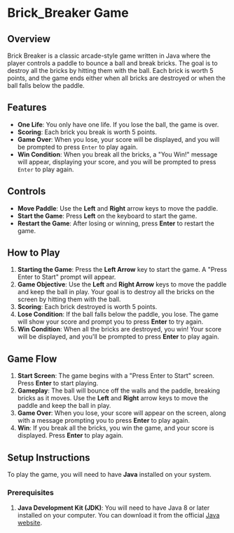 # Brick_Breaker Game


## Overview
Brick Breaker is a classic arcade-style game written in Java where the player controls a paddle to bounce a ball and break bricks. The goal is to destroy all the bricks by hitting them with the ball. Each brick is worth 5 points, and the game ends either when all bricks are destroyed or when the ball falls below the paddle.

## Features
- **One Life**: You only have one life. If you lose the ball, the game is over.
- **Scoring**: Each brick you break is worth 5 points.
- **Game Over**: When you lose, your score will be displayed, and you will be prompted to press `Enter` to play again.
- **Win Condition**: When you break all the bricks, a "You Win!" message will appear, displaying your score, and you will be prompted to press `Enter` to play again.

## Controls
- **Move Paddle**: Use the **Left** and **Right** arrow keys to move the paddle.
- **Start the Game**: Press **Left** on the keyboard to start the game.
- **Restart the Game**: After losing or winning, press **Enter** to restart the game.

## How to Play
1. **Starting the Game**: Press the **Left Arrow** key to start the game. A "Press Enter to Start" prompt will appear.
2. **Game Objective**: Use the **Left** and **Right Arrow** keys to move the paddle and keep the ball in play. Your goal is to destroy all the bricks on the screen by hitting them with the ball.
3. **Scoring**: Each brick destroyed is worth 5 points.
4. **Lose Condition**: If the ball falls below the paddle, you lose. The game will show your score and prompt you to press **Enter** to try again.
5. **Win Condition**: When all the bricks are destroyed, you win! Your score will be displayed, and you'll be prompted to press **Enter** to play again.

## Game Flow

1. **Start Screen**: The game begins with a "Press Enter to Start" screen. Press **Enter** to start playing.
2. **Gameplay**: The ball will bounce off the walls and the paddle, breaking bricks as it moves. Use the **Left** and **Right** arrow keys to move the paddle and keep the ball in play.
3. **Game Over**: When you lose, your score will appear on the screen, along with a message prompting you to press **Enter** to play again.
4. **Win**: If you break all the bricks, you win the game, and your score is displayed. Press **Enter** to play again.

## Setup Instructions

To play the game, you will need to have **Java** installed on your system.

### Prerequisites
1. **Java Development Kit (JDK)**: You will need to have Java 8 or later installed on your computer. You can download it from the official [Java website](https://www.oracle.com/java/technologies/javase-jdk11-downloads.html).


